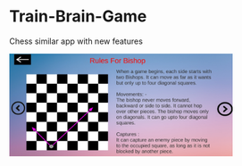 # Train-Brain-Game
Chess similar app with new features

<img align="middle" alt="chess" width="400px" src="Train Brain1.jpg" />

